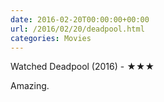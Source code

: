```yaml
---
date: 2016-02-20T00:00:00+00:00
url: /2016/02/20/deadpool.html
categories: Movies
---
```

Watched Deadpool (2016) - ★★★

Amazing.



